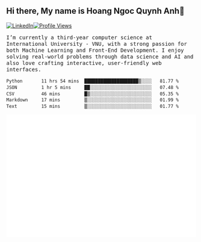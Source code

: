 ## Hi there, My name is Hoang Ngoc Quynh Anh👋

[![LinkedIn](https://img.shields.io/badge/LinkedIn-0077B5?style=flat&logo=linkedin&logoColor=white)](https://www.linkedin.com/in/quynhanh572004/)[![Profile Views](https://komarev.com/ghpvc/?username=Greekatz&color=blue&style=flat-square)](https://github.com/quynhanhhoang572004)  

<samp> I’m currently a third-year computer science at International University - VNU, with a strong passion for both Machine Learning and Front-End Development. I enjoy solving real-world problems through data science and AI and also love crafting interactive, user-friendly web interfaces.<samp> 




<!--START_SECTION:waka-->

```txt
Python       11 hrs 54 mins  ████████████████████▒░░░░   81.77 %
JSON         1 hr 5 mins     ██░░░░░░░░░░░░░░░░░░░░░░░   07.48 %
CSV          46 mins         █▒░░░░░░░░░░░░░░░░░░░░░░░   05.35 %
Markdown     17 mins         ▒░░░░░░░░░░░░░░░░░░░░░░░░   01.99 %
Text         15 mins         ▒░░░░░░░░░░░░░░░░░░░░░░░░   01.77 %
```

<!--END_SECTION:waka-->

![Full-year Contribution Calendar](https://github.com/quynhanhhoang572004/quynhanhhoang572004/blob/main/metrics.plugin.isocalendar.fullyear.svg)

